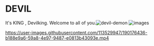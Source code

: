 # DEVIL
It's KING , Devilking.
Welcome to all of you.![devil-demon](https://user-images.githubusercontent.com/113529947/190176125-1f71bc60-eb19-4882-b8bb-62a7b9fa9863.gif)
![images](https://user-images.githubusercontent.com/113529947/190176317-5cc30815-8441-4ba3-ac9a-762d6d728191.jpeg)


https://user-images.githubusercontent.com/113529947/190176436-b188e9a6-59a8-4e97-9487-e0813b43093e.mp4

